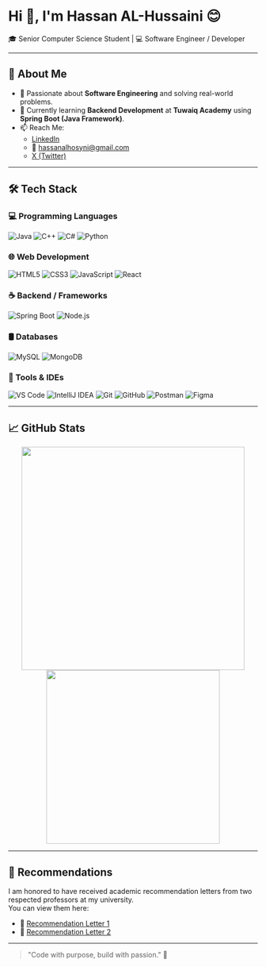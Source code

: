 # Hi 👋, I'm Hassan AL-Hussaini 😊  
🎓 Senior Computer Science Student | 💻 Software Engineer / Developer

---

## 🚀 About Me
- 👀 Passionate about **Software Engineering** and solving real-world problems.  
- 🌱 Currently learning **Backend Development** at **Tuwaiq Academy** using **Spring Boot (Java Framework)**.  
- 📫 Reach Me:
  - [LinkedIn](https://www.linkedin.com/in/hassan-al-hussaini-932aa02b5/)
  - 📧 hassanalhosyni@gmail.com
  - [X (Twitter)](https://twitter.com/Hassan0Blooming)

---

## 🛠️ Tech Stack

### 💻 Programming Languages  
![Java](https://img.shields.io/badge/Java-ED8B00?style=for-the-badge&logo=java&logoColor=white)
![C++](https://img.shields.io/badge/C++-00599C?style=for-the-badge&logo=c%2B%2B&logoColor=white)
![C#](https://img.shields.io/badge/C%23-512BD4?style=for-the-badge&logo=csharp&logoColor=white)
![Python](https://img.shields.io/badge/Python-3776AB?style=for-the-badge&logo=python&logoColor=white)

### 🌐 Web Development  
![HTML5](https://img.shields.io/badge/HTML5-E34F26?style=for-the-badge&logo=html5&logoColor=white)
![CSS3](https://img.shields.io/badge/CSS3-1572B6?style=for-the-badge&logo=css3&logoColor=white)
![JavaScript](https://img.shields.io/badge/JavaScript-F7DF1E?style=for-the-badge&logo=javascript&logoColor=black)
![React](https://img.shields.io/badge/React-20232A?style=for-the-badge&logo=react&logoColor=61DAFB)

### ☕ Backend / Frameworks  
![Spring Boot](https://img.shields.io/badge/Spring%20Boot-6DB33F?style=for-the-badge&logo=spring-boot&logoColor=white)
![Node.js](https://img.shields.io/badge/Node.js-339933?style=for-the-badge&logo=nodedotjs&logoColor=white)

### 🛢️ Databases  
![MySQL](https://img.shields.io/badge/MySQL-00758F?style=for-the-badge&logo=mysql&logoColor=white)
![MongoDB](https://img.shields.io/badge/MongoDB-4EA94B?style=for-the-badge&logo=mongodb&logoColor=white)

### 🧰 Tools & IDEs  
![VS Code](https://img.shields.io/badge/VSCode-007ACC?style=for-the-badge&logo=visual-studio-code&logoColor=white)
![IntelliJ IDEA](https://img.shields.io/badge/IntelliJ%20IDEA-000000?style=for-the-badge&logo=intellij-idea&logoColor=white)
![Git](https://img.shields.io/badge/Git-F05032?style=for-the-badge&logo=git&logoColor=white)
![GitHub](https://img.shields.io/badge/GitHub-181717?style=for-the-badge&logo=github&logoColor=white)
![Postman](https://img.shields.io/badge/Postman-FF6C37?style=for-the-badge&logo=postman&logoColor=white)
![Figma](https://img.shields.io/badge/Figma-F24E1E?style=for-the-badge&logo=figma&logoColor=white)

---

## 📈 GitHub Stats  
<p align="center">
  <img src="https://github-readme-stats.vercel.app/api?username=Blooming0&show_icons=true&theme=tokyonight" width="450"/>
  <img src="https://github-readme-stats.vercel.app/api/top-langs/?username=Blooming0&layout=compact&theme=tokyonight" width="350"/>
</p>

---
## 📝 Recommendations

I am honored to have received academic recommendation letters from two respected professors at my university.  
You can view them here:

- 📄 [Recommendation Letter 1](https://github.com/hassan0blooming/hassan0blooming/blob/main/recommendation1.pdf)
- 📄 [Recommendation Letter 2](https://github.com/hassan0blooming/hassan0blooming/blob/main/recommendation2.pdf)
---

> "Code with purpose, build with passion." 💙
